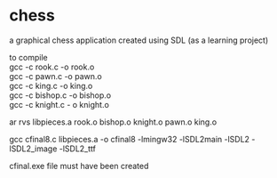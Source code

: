 # chess
a graphical chess application created using SDL (as a learning project)<br/>

to compile<br/>
gcc -c rook.c -o rook.o<br/>
gcc -c pawn.c -o pawn.o<br/>
gcc -c king.c -o king.o<br/>
gcc -c bishop.c -o bishop.o<br/>
gcc -c knight.c - o knight.o<br/>

ar rvs libpieces.a rook.o bishop.o knight.o pawn.o king.o<br/>

gcc cfinal8.c libpieces.a -o cfinal8 -lmingw32 -lSDL2main -lSDL2 -lSDL2_image -lSDL2_ttf<br/>

cfinal.exe file must have been created
